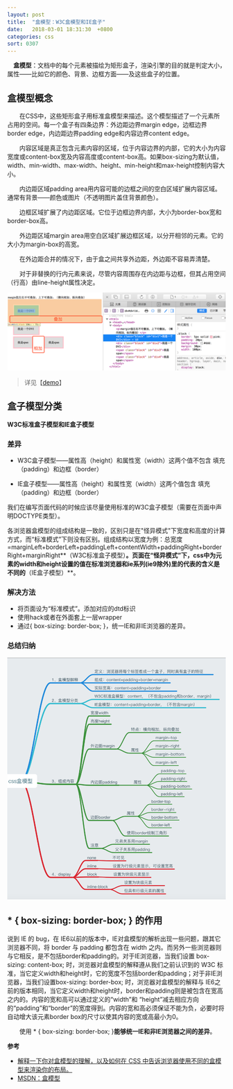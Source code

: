 ```yaml
---
layout: post
title:  "盒模型：W3C盒模型和IE盒子"
date:   2018-03-01 18:31:30  +0800
categories: css
sort: 0307
---
```


　**盒模型**：文档中的每个元素被描绘为矩形盒子，渲染引擎的目的就是判定大小，属性——比如它的颜色、背景、边框方面——及这些盒子的位置。

## 盒模型概念

　　在CSS中，这些矩形盒子用标准盒模型来描述。这个模型描述了一个元素所占用的空间。每一个盒子有四条边界：外边距边界margin edge，边框边界border edge，内边距边界padding edge和内容边界content edge。

　　内容区域是真正包含元素内容的区域，位于内容边界的内部，它的大小为内容宽度或content-box宽及内容高度或content-box高。如果box-sizing为默认值，width、min-width、max-width、height、min-height和max-height控制内容大小。

　　内边距区域padding area用内容可能的边框之间的空白区域扩展内容区域。通常有背景——颜色或图片（不透明图片盖住背景颜色）。

　　边框区域扩展了内边距区域。它位于边框边界内部，大小为border-box宽和border-box高。

　　外边距区域margin area用空白区域扩展边框区域，以分开相邻的元素。它的大小为margin-box的高宽。

　　在外边距合并的情况下，由于盒之间共享外边距，外边距不容易弄清楚。

　　对于非替换的行内元素来说，尽管内容周围存在内边距与边框，但其占用空间（行高）由line-height属性决定。

![效果图](/assets/css/0701.png)

> 详见【[demo](/widget/css/box-sizing.html)】

## 盒子模型分类

**W3C标准盒子模型和IE盒子模型** 

### 差异

- W3C盒子模型——属性高（height）和属性宽（width）这两个值不包含 填充（padding）和边框（border）

- IE盒子模型——属性高（height）和属性宽（width）这两个值包含 填充（padding）和边框（border）

我们在编写页面代码的时候应该尽量使用标准的W3C盒子模型（需要在页面中声明DOCTYPE类型）。

各浏览器盒模型的组成结构是一致的，区别只是在"怪异模式"下宽度和高度的计算方式，而“标准模式”下则没有区别。组成结构以宽度为例：总宽度=marginLeft+borderLeft+paddingLeft+contentWidth+paddingRight+borderRight+marginRight**（W3C标准盒子模型）**。页面在“怪异模式”下，css中为元素的width和height设置的值在标准浏览器和ie系列(ie9除外)里的代表的含义是不同的**（IE盒子模型）**。 

### 解决方法 

- 将页面设为“标准模式”。添加对应的dtd标识
- 使用hack或者在外面套上一层wrapper
- 通过{ box-sizing: border-box; }，统一IE和非IE浏览器的差异。

### 总结归纳

![效果图](/assets/css/0702.png)



##  * { box-sizing: border-box; } 的作用

说到 IE 的 bug，在 IE6以前的版本中，IE对盒模型的解析出现一些问题，跟其它浏览器不同，将 border 与 padding 都包含在 width 之内。而另外一些浏览器则与它相反，是不包括border和padding的。对于IE浏览器，当我们设置 box-sizing: content-box; 时，浏览器对盒模型的解释遵从我们之前认识到的 W3C 标准，当它定义width和height时，它的宽度不包括border和padding；对于非IE浏览器，当我们设置box-sizing: border-box; 时，浏览器对盒模型的解释与 IE6之前的版本相同，当它定义width和height时，border和padding则是被包含在宽高之内的。内容的宽和高可以通过定义的“width”和 “height”减去相应方向的“padding”和“border”的宽度得到。内容的宽和高必须保证不能为负，必要时将自动增大该元素border box的尺寸以使其内容的宽或高最小为0。

　　使用 * { box-sizing: border-box; }**能够统一IE和非IE浏览器之间的差异**。



**参考**

- [解释一下你对盒模型的理解，以及如何在 CSS 中告诉浏览器使用不同的盒模型来渲染你的布局。](http://blog.csdn.net/xujie_0311/article/details/42372871)
- [MSDN：盒模型](https://developer.mozilla.org/zh-CN/docs/Web/CSS/CSS_Box_Model/Introduction_to_the_CSS_box_model)
